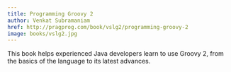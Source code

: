 ```yaml
---
title: Programming Groovy 2
author: Venkat Subramaniam
href: http://pragprog.com/book/vslg2/programming-groovy-2
image: books/vslg2.jpg
---
```

This book helps experienced Java developers learn to use Groovy 2, from the basics of the language to its latest advances.